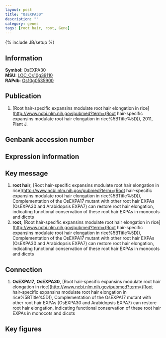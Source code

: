```yaml
---
layout: post
title: "OsEXPA30"
description: ""
category: genes
tags: [root hair, root, Gene]
---
```

{% include JB/setup %}

## Information
__Symbol__: OsEXPA30  
__MSU__: [LOC_Os10g39110](http://rice.plantbiology.msu.edu/cgi-bin/ORF_infopage.cgi?orf=LOC_Os10g39110)  
__RAPdb__: [Os10g0535900](http://rapdb.dna.affrc.go.jp/viewer/gbrowse_details/irgsp1?name=Os10g0535900)  

## Publication
1. [Root hair-specific expansins modulate root hair elongation in rice](http://www.ncbi.nlm.nih.gov/pubmed?term=(Root hair-specific expansins modulate root hair elongation in rice%5BTitle%5D)), 2011, Plant J.

## Genbank accession number

## Expression information

## Key message
1. __root hair__, [Root hair-specific expansins modulate root hair elongation in rice](http://www.ncbi.nlm.nih.gov/pubmed?term=(Root hair-specific expansins modulate root hair elongation in rice%5BTitle%5D)),  Complementation of the OsEXPA17 mutant with other root hair EXPAs (OsEXPA30 and Arabidopsis EXPA7) can restore root hair elongation, indicating functional conservation of these root hair EXPAs in monocots and dicots
2. __root__, [Root hair-specific expansins modulate root hair elongation in rice](http://www.ncbi.nlm.nih.gov/pubmed?term=(Root hair-specific expansins modulate root hair elongation in rice%5BTitle%5D)),  Complementation of the OsEXPA17 mutant with other root hair EXPAs (OsEXPA30 and Arabidopsis EXPA7) can restore root hair elongation, indicating functional conservation of these root hair EXPAs in monocots and dicots

## Connection
1. __OsEXPA17__, __OsEXPA30__, [Root hair-specific expansins modulate root hair elongation in rice](http://www.ncbi.nlm.nih.gov/pubmed?term=(Root hair-specific expansins modulate root hair elongation in rice%5BTitle%5D)),  Complementation of the OsEXPA17 mutant with other root hair EXPAs (OsEXPA30 and Arabidopsis EXPA7) can restore root hair elongation, indicating functional conservation of these root hair EXPAs in monocots and dicots

## Key figures


